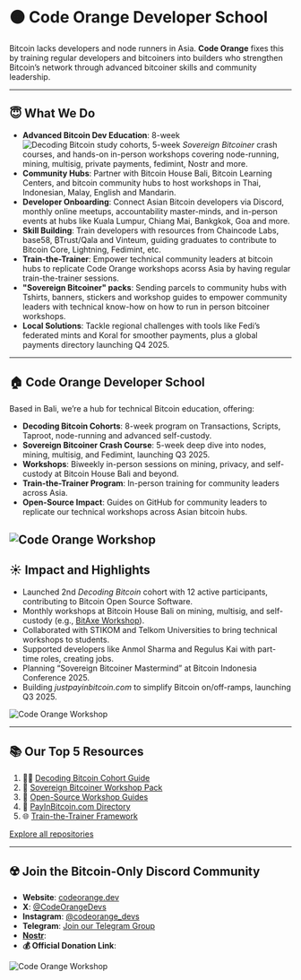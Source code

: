 # 🟠 Code Orange Developer School

Bitcoin lacks developers and node runners in Asia. **Code Orange** fixes this by training regular developers and bitcoiners into builders who strengthen Bitcoin’s network through advanced bitcoiner skills and community leadership.

---

## **😇 What We Do**

- **Advanced Bitcoin Dev Education**: 8-week ![*Decoding Bitcoin* study cohorts](https://bitcoindevs.xyz/decoding/communities/code-orange), 5-week *Sovereign Bitcoiner* crash courses, and hands-on in-person workshops covering node-running, mining, multisig, private payments, fedimint, Nostr and more.  
- **Community Hubs**: Partner with Bitcoin House Bali, Bitcoin Learning Centers, and bitcoin community hubs to host workshops in Thai, Indonesian, Malay, English and Mandarin.  
- **Developer Onboarding**: Connect Asian Bitcoin developers via Discord, monthly online meetups, accountability master-minds, and in-person events at hubs like Kuala Lumpur, Chiang Mai, Bankgkok, Goa and more. 
- **Skill Building**: Train developers with resources from Chaincode Labs, base58, ₿Trust/Qala and Vinteum, guiding graduates to contribute to Bitcoin Core, Lightning, Fedimint, etc.
- **Train-the-Trainer**: Empower technical community leaders at bitcoin hubs to replicate Code Orange workshops acorss Asia by having regular train-the-trainer sessions.
- **"Sovereign Bitcoiner" packs**: Sending parcels to community hubs with Tshirts, banners, stickers and workshop guides to empower community leaders with technical know-how on how to run in person bitcoiner workshops.
- **Local Solutions**: Tackle regional challenges with tools like Fedi’s federated mints and Koral for smoother payments, plus a global payments directory launching Q4 2025.  
---

## **🏠 Code Orange Developer School**

Based in Bali, we’re a hub for technical Bitcoin education, offering:  

- **Decoding Bitcoin Cohorts**: 8-week program on Transactions, Scripts, Taproot, node-running and advanced self-custody.  
- **Sovereign Bitcoiner Crash Course**: 5-week deep dive into nodes, mining, multisig, and Fedimint, launching Q3 2025.  
- **Workshops**: Biweekly in-person sessions on mining, privacy, and self-custody at Bitcoin House Bali and beyond.  
- **Train-the-Trainer Program**: In-person training for community leaders across Asia. 
- **Open-Source Impact**: Guides on GitHub for community leaders to replicate our technical workshops across Asian bitcoin hubs.  

![Code Orange Workshop](https://pbs.twimg.com/media/GpYYjPmacAAZxMJ?format=jpg&name=large)
---

## **☀️ Impact and Highlights**

- Launched 2nd *Decoding Bitcoin* cohort with 12 active participants, contributing to Bitcoin Open Source Software.  
- Monthly workshops at Bitcoin House Bali on mining, multisig, and self-custody (e.g., [BitAxe Workshop](https://x.com/btchousebali/status/1883250217107271738)).  
- Collaborated with STIKOM and Telkom Universities to bring technical workshops to students.  
- Supported developers like Anmol Sharma and Regulus Kai with part-time roles, creating jobs.  
- Planning “Sovereign Bitcoiner Mastermind” at Bitcoin Indonesia Conference 2025.  
- Building *justpayinbitcoin.com* to simplify Bitcoin on/off-ramps, launching Q3 2025.  

![Code Orange Workshop](https://via.placeholder.com/600x300.png?text=Code+Orange+Workshop) <!-- Replace with actual image URL -->

---

## **📚 Our Top 5 Resources**

1. 👩‍💻 [Decoding Bitcoin Cohort Guide](https://github.com/codeorange/decoding-bitcoin)  
2. 📘 [Sovereign Bitcoiner Workshop Pack](https://github.com/codeorange/sovereign-bitcoiner)  
3. 🔧 [Open-Source Workshop Guides](https://github.com/codeorange/workshop-guides)  
4. 💸 [PayInBitcoin.com Directory](https://payinbitcoin.com)  
5. 🌐 [Train-the-Trainer Framework](https://github.com/codeorange/train-the-trainer)  

[Explore all repositories](https://github.com/codeorange)

---

## **☢️ Join the Bitcoin-Only Discord Community**

- **Website**: [codeorange.dev](https://codeorange.dev)  
- **X**: [@CodeOrangeDevs](https://x.com/CodeOrangeDevs)  
- **Instagram**: [@codeorange_devs](https://instagram.com/codeorangedevs)  
- **Telegram**: [Join our Telegram Group](https://t.me/codeorangedevs)  
- **[Nostr](https://primal.net/p/npub1gxqyeea3xspkd68mxlxsvvk3gdzdd555u504ynwpdj0ghg503mvq2gydt0)**:   
- **💰 Official Donation Link**: 

![Code Orange Workshop](https://pbs.twimg.com/media/GoLACdXbYAA_vv1?format=jpg&name=large)

